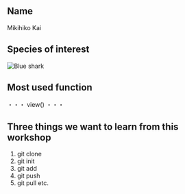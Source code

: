 ## Name
Mikihiko Kai

## Species of interest
![Blue shark](https://isc.fra.go.jp/img/graph/working_groups/blue.png)

## Most used function
・・・
view()
・・・

## Three things we want to learn from this workshop
1. git clone
2. git init
3. git add
4. git push
5. git pull etc. 
